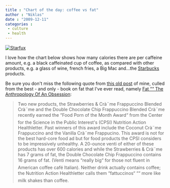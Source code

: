 ```yaml
---
title : "Chart of the day: coffee vs fat"
author : "Niklas"
date : "2009-12-11"
categories : 
 - culture
 - health
---
```


[![](http://farm1.static.flickr.com/39/77141743_46d28e8f1e.jpg "Starfux")](http://www.flickr.com/photos/pivic/77141743/)

I love how the chart below shows how many calories there are per caffeine amount, e.g. a black caffeinated cup of coffee, as compared with other products, e.g. a glass of wine, french fries, a Big Mac and...the [Starbucks](http://en.wikipedia.org/wiki/Starbucks "Starbucks") products.

Be sure you don't miss the following quote from [this old post](https://niklasblog.com/?p=738) of mine, culled from the best - and only - book on fat that I've ever read, namely [Fat ““ The Anthropology Of An Obsession](http://www.amazon.com/gp/product/1585423866?tag=niklasblog-20):

> Two new products, the Strawberries & Crà¨me Frappuccino Blended Crà¨me and the Double Chocolate Chip Frappuccino Blended Crà¨me recently earned the “Food Porn of the Month Award“ from the Center for the Science in the Public Interest's (CPSI) Nutrition Action Healthletter. Past winners of this award include the Coconut Crà¨me Frappuccino and the Vanilla Crà¨me Frappucino. This award is not for the best hard-core food ad but for food products the CPSI considers to be impressively unhealthy. A 20-ounce venti of either of these products has over 600 calories and while the Strawberries & Crà¨me has 7 grams of fat, the Double Chocolate Chip Frappuccino contains 16 grams of fat. (Venti means “really big“ for those not fluent in American coffee café Italian). Neither drink actually contains coffee; the Nutrition Action Healthletter calls them “fattuccinos“ ““ more like milk shakes than coffee.
